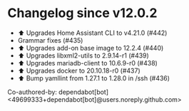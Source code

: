 # Changelog since v12.0.2
- ⬆️ Upgrades Home Assistant CLI to v4.21.0 (#442) 
- Grammar fixes (#435) 
- ⬆️ Upgrades add-on base image to 12.2.4 (#440) 
- ⬆️ Upgrades libxml2-utils to 2.9.14-r1 (#439) 
- ⬆️ Upgrades mariadb-client to 10.6.9-r0 (#438) 
- ⬆️ Upgrades docker to 20.10.18-r0 (#437) 
- ⬆️ Bump yamllint from 1.27.1 to 1.28.0 in /ssh (#436)

Co-authored-by: dependabot[bot] <49699333+dependabot[bot]@users.noreply.github.com> 

